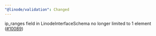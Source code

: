 ```yaml
---
"@linode/validation": Changed
---
```


ip_ranges field in LinodeInterfaceSchema no longer limited to 1 element ([#10089](https://github.com/linode/manager/pull/10089))
